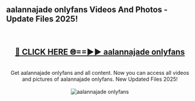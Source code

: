 <h2>aalannajade onlyfans Videos And Photos - Update Files 2025!</h2>
<br>
<div align="center">
<h2><a href="https://linkcuts.com/hfmhzwbr" rel="nofollow">🔴 CLICK HERE 🌐==►► aalannajade onlyfans</a></h2>
<br>
Get aalannajade onlyfans and all content. Now you can access all videos and pictures of aalannajade onlyfans. New Updated Files 2025!
<br>
<br>
<a href="https://linkcuts.com/hfmhzwbr" rel="nofollow" data-target="animated-image.originalLink"><img src="https://i.ibb.co.com/WyWwxjT/player-gif2.gif" alt="aalannajade onlyfans" style="max-width: 100%; display: inline-block;" data-target="animated-image.originalImage"></a>
</div>
<br>